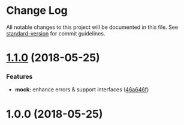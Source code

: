 # Change Log

All notable changes to this project will be documented in this file. See [standard-version](https://github.com/conventional-changelog/standard-version) for commit guidelines.

<a name="1.1.0"></a>
# [1.1.0](https://github.com/smooth-code/loadable-components/compare/v1.0.0...v1.1.0) (2018-05-25)


### Features

* **mock:** enhance errors & support interfaces ([46a646f](https://github.com/smooth-code/loadable-components/commit/46a646f))



<a name="1.0.0"></a>
# 1.0.0 (2018-05-25)
